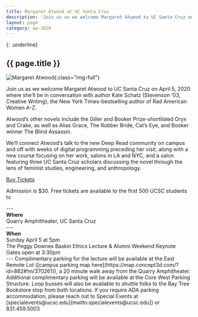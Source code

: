 ```yaml
---
title: Margaret Atwood at UC Santa Cruz
description: 'Join us as we welcome Margaret Atwood to UC Santa Cruz on April 5, 2020'
layout: page
category: aw-2020    
---
```

{: .underline}
## {{ page.title }}

![Margaret Atwood](/atwood/images/atwood-banner.jpg){:class="img-full"}

Join us as we welcome Margaret Atwood to UC Santa Cruz on April 5, 2020 where she’ll be in conversation with author Kate Schatz (Stevenson ‘03, Creative Writing), the New York Times-bestselling author of Rad American Women A-Z.

Atwood’s other novels include the Giller and Booker Prize-shortlisted Oryx and Crake, as well as Alias Grace, The Robber Bride, Cat’s Eye, and Booker winner The Blind Assassin. 

We’ll connect Atwood’s talk to the new Deep Read community on campus and off with weeks of digital programming preceding her visit, along with a new course focusing on her work, salons in LA and NYC, and a salon featuring three UC Santa Cruz scholars discussing the novel through the lens of feminist studies, engineering, and anthropology.

<section class="content-centered">
  <div class="grid-container large">
    <p><a class="button primary" href="javascript:void(0)">Buy Tickets</a></p>
    <p>Admission is $30. Free tickets are available to the first 500 UCSC students to</p>
  </div>
</section>
---
<div class="content-centered">
<strong>Where</strong><br />
Quarry Amphitheater, UC Santa Cruz
</div>
---
<div class="content-centered">
<strong>When</strong><br/>
Sunday April 5 at 5pm<br/>
The Peggy Downes Baskin Ethics Lecture & Alumni Weekend Keynote<br/>
Gates open at 3:30pm
</div>
---
Complimentary parking for the lecture will be available at the East Remote Lot ([campus parking map here](https://map.concept3d.com/?id=882#!m/370261)), a 20 minute walk away from the Quarry Amphitheater. Additional complimentary parking will be available at the Core West Parking Structure. Loop busses will also be available to shuttle folks to the Bay Tree Bookstore stop from both locations. If you require ADA parking accommodation, please reach out to Special Events at [specialevents@ucsc.edu](mailto:specialevents@ucsc.edu]) or 831.459.5003
